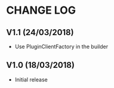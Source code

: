 CHANGE LOG
==========


## V1.1 (24/03/2018)

* Use PluginClientFactory in the builder


## V1.0 (18/03/2018)

* Initial release
